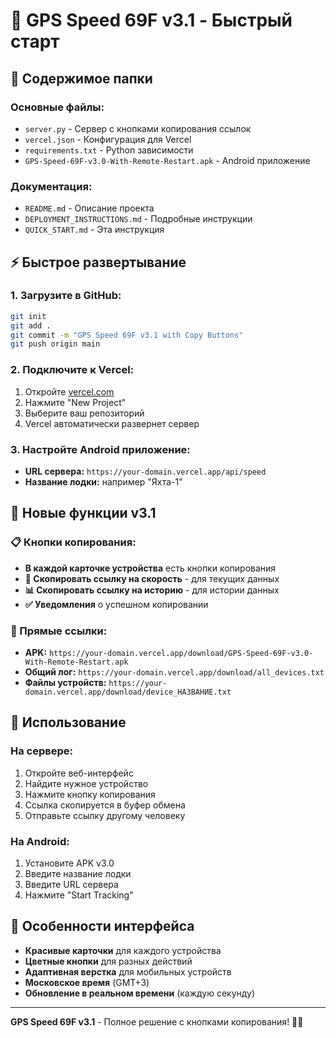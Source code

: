 # 🚀 GPS Speed 69F v3.1 - Быстрый старт

## 📁 Содержимое папки

### **Основные файлы:**
- `server.py` - Сервер с кнопками копирования ссылок
- `vercel.json` - Конфигурация для Vercel
- `requirements.txt` - Python зависимости
- `GPS-Speed-69F-v3.0-With-Remote-Restart.apk` - Android приложение

### **Документация:**
- `README.md` - Описание проекта
- `DEPLOYMENT_INSTRUCTIONS.md` - Подробные инструкции
- `QUICK_START.md` - Эта инструкция

## ⚡ Быстрое развертывание

### **1. Загрузите в GitHub:**
```bash
git init
git add .
git commit -m "GPS Speed 69F v3.1 with Copy Buttons"
git push origin main
```

### **2. Подключите к Vercel:**
1. Откройте [vercel.com](https://vercel.com)
2. Нажмите "New Project"
3. Выберите ваш репозиторий
4. Vercel автоматически развернет сервер

### **3. Настройте Android приложение:**
- **URL сервера:** `https://your-domain.vercel.app/api/speed`
- **Название лодки:** например "Яхта-1"

## 🎯 Новые функции v3.1

### **📋 Кнопки копирования:**
- **В каждой карточке устройства** есть кнопки копирования
- **📄 Скопировать ссылку на скорость** - для текущих данных
- **📊 Скопировать ссылку на историю** - для истории данных
- **✅ Уведомления** о успешном копировании

### **🔗 Прямые ссылки:**
- **APK:** `https://your-domain.vercel.app/download/GPS-Speed-69F-v3.0-With-Remote-Restart.apk`
- **Общий лог:** `https://your-domain.vercel.app/download/all_devices.txt`
- **Файлы устройств:** `https://your-domain.vercel.app/download/device_НАЗВАНИЕ.txt`

## 📱 Использование

### **На сервере:**
1. Откройте веб-интерфейс
2. Найдите нужное устройство
3. Нажмите кнопку копирования
4. Ссылка скопируется в буфер обмена
5. Отправьте ссылку другому человеку

### **На Android:**
1. Установите APK v3.0
2. Введите название лодки
3. Введите URL сервера
4. Нажмите "Start Tracking"

## 🎨 Особенности интерфейса

- **Красивые карточки** для каждого устройства
- **Цветные кнопки** для разных действий
- **Адаптивная верстка** для мобильных устройств
- **Московское время** (GMT+3)
- **Обновление в реальном времени** (каждую секунду)

---

**GPS Speed 69F v3.1** - Полное решение с кнопками копирования! 🚀⛵
